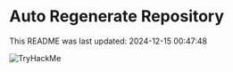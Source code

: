 # Auto Regenerate Repository

This README was last updated: 2024-12-15 00:47:48

 ![TryHackMe](https://tryhackme.com/badge/533634)